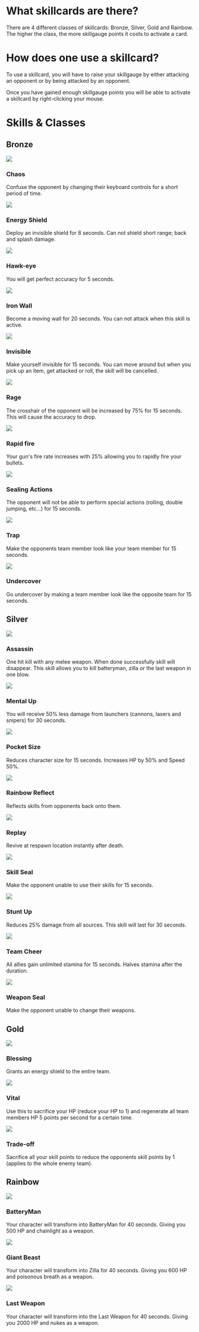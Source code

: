 # What skillcards are there?
There are 4 different classes of skillcards: Bronze, Silver, Gold and Rainbow. The higher the class, the more skillgauge points it costs to activate a card.

# How does one use a skillcard?
To use a skillcard, you will have to raise your skillgauge by either attacking an opponent or by being attacked by an opponent.

Once you have gained enough skillgauge points you will be able to activate a skillcard by right-clicking your mouse.

# Skills & Classes
## Bronze
![](https://github.com/YestinJarrett/qpang-essence-emulator/raw/master/wiki/skillcards/images/card_skill_0026_s.png)
### Chaos
Confuse the opponent by changing their keyboard controls for a short period of time.            

![](https://github.com/YestinJarrett/qpang-essence-emulator/raw/master/wiki/skillcards/images/card_skill_0011_s.png)   
### Energy Shield
Deploy an invisible shield for 8 seconds. Can not shield short range; back and splash damage.

![](https://github.com/YestinJarrett/qpang-essence-emulator/raw/master/wiki/skillcards/images/card_skill_0001_s.png)  
### Hawk-eye        
You will get perfect accuracy for 5 seconds.  

![](https://github.com/YestinJarrett/qpang-essence-emulator/raw/master/wiki/skillcards/images/card_skill_0006_s.png)  
### Iron Wall
Become a moving wall for 20 seconds. You can not attack when this skill is active.         

![](https://github.com/YestinJarrett/qpang-essence-emulator/raw/master/wiki/skillcards/images/card_skill_0016_s.png)
### Invisible
Make yourself invisible for 15 seconds. You can move around but when you pick up an item, get attacked or roll, the skill will be cancelled.

![](https://github.com/YestinJarrett/qpang-essence-emulator/raw/master/wiki/skillcards/images/card_skill_0003_s.png)  
### Rage        
The crosshair of the opponent will be increased by 75% for 15 seconds. This will cause the accuracy to drop.        
       
![](https://github.com/YestinJarrett/qpang-essence-emulator/raw/master/wiki/skillcards/images/card_skill_0002_s.png)        
### Rapid fire          
Your gun's fire rate increases with 25% allowing you to rapidly fire your bullets.           

![](https://github.com/YestinJarrett/qpang-essence-emulator/raw/master/wiki/skillcards/images/card_skill_0004_s.png)  
### Sealing Actions        
The opponent will not be able to perform special actions (rolling, double jumping, etc...) for 15 seconds.         

![](https://github.com/YestinJarrett/qpang-essence-emulator/raw/master/wiki/skillcards/images/card_skill_0025_s.png)
### Trap
Make the opponents team member look like your team member for 15 seconds.

![](https://github.com/YestinJarrett/qpang-essence-emulator/raw/master/wiki/skillcards/images/card_skill_0024_s.png)
### Undercover
Go undercover by making a team member look like the opposite team for 15 seconds.      

## Silver
![](https://github.com/YestinJarrett/qpang-essence-emulator/raw/master/wiki/skillcards/images/card_skill_0005_s.png)
### Assassin
One hit kill with any melee weapon. When done successfully skill will disappear. This skill allows you to kill batteryman, zilla or the last weapon in one blow.

![](https://github.com/YestinJarrett/qpang-essence-emulator/raw/master/wiki/skillcards/images/card_skill_0012_s.png)
### Mental Up
You will receive 50% less damage from launchers (cannons, lasers and snipers) for 30 seconds.

![](https://github.com/YestinJarrett/qpang-essence-emulator/raw/master/wiki/skillcards/images/card_skill_0007_s.png)
### Pocket Size
Reduces character size for 15 seconds. Increases HP by 50% and Speed 50%.

![](https://github.com/YestinJarrett/qpang-essence-emulator/raw/master/wiki/skillcards/images/card_skill_0013_s.png)
### Rainbow Reflect
Reflects skills from opponents back onto them.

![](https://github.com/YestinJarrett/qpang-essence-emulator/raw/master/wiki/skillcards/images/card_skill_0014_s.png)
### Replay
Revive at respawn location instantly after death.

![](https://github.com/YestinJarrett/qpang-essence-emulator/raw/master/wiki/skillcards/images/card_skill_0017_s.png)
### Skill Seal
Make the opponent unable to use their skills for 15 seconds.

![](https://github.com/YestinJarrett/qpang-essence-emulator/raw/master/wiki/skillcards/images/card_skill_0015_s.png)
### Stunt Up
Reduces 25% damage from all sources. This skill will last for 30 seconds.

![](https://github.com/YestinJarrett/qpang-essence-emulator/raw/master/wiki/skillcards/images/card_skill_0019_s.png)
### Team Cheer
All allies gain unlimited stamina for 15 seconds. Halves stamina after the duration.

![](https://github.com/YestinJarrett/qpang-essence-emulator/raw/master/wiki/skillcards/images/card_skill_0018_s.png)
### Weapon Seal
Make the opponent unable to change their weapons.      

## Gold
![](https://github.com/YestinJarrett/qpang-essence-emulator/raw/master/wiki/skillcards/images/card_skill_0022_s.png)
### Blessing
Grants an energy shield to the entire team.

![](https://github.com/YestinJarrett/qpang-essence-emulator/raw/master/wiki/skillcards/images/card_skill_0023_s.png)
### Vital
Use this to sacrifice your HP (reduce your HP to 1) and regenerate all team members HP 5 points per second for a certain time. 

![](https://github.com/YestinJarrett/qpang-essence-emulator/raw/master/wiki/skillcards/images/card_skill_0021_s.png)
### Trade-off
Sacrifice all your skill points to reduce the opponents skill points by 1 (applies to the whole enemy team).   

## Rainbow
![](https://github.com/YestinJarrett/qpang-essence-emulator/raw/master/wiki/skillcards/images/card_skill_0008_s.png)
### BatteryMan
Your character will transform into BatteryMan for 40 seconds. Giving you 500 HP and chainlight as a weapon.

![](https://github.com/YestinJarrett/qpang-essence-emulator/raw/master/wiki/skillcards/images/card_skill_0009_s.png)
### Giant Beast
Your character will transform into Zilla for 40 seconds. Giving you 600 HP and poisonous breath as a weapon.

![](https://github.com/YestinJarrett/qpang-essence-emulator/raw/master/wiki/skillcards/images/card_skill_0010_s.png)
### Last Weapon
Your character will transform into the Last Weapon for 40 seconds. Giving you 2000 HP and nukes as a weapon.
